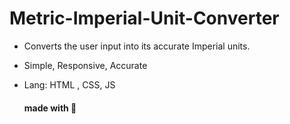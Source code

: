 # Metric-Imperial-Unit-Converter

- Converts the user input into its  accurate Imperial units.
- Simple, Responsive, Accurate 
- Lang: HTML , CSS, JS

  #### made with 💖

